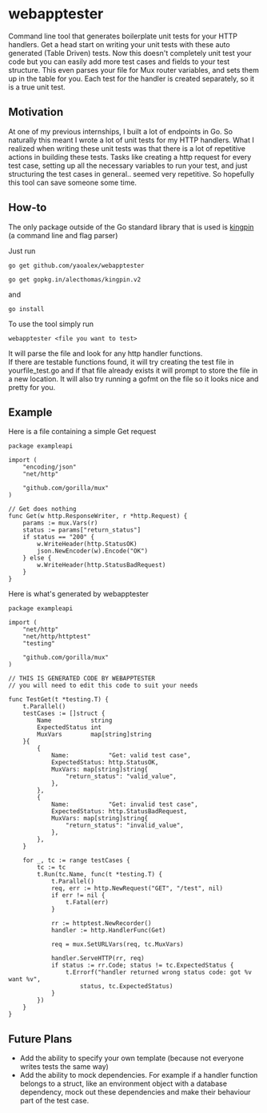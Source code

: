 # webapptester

Command line tool that generates boilerplate unit tests for your HTTP handlers. Get a head start on writing your unit tests with these auto generated (Table Driven) tests. Now this doesn't completely unit test your code but you can easily add more test cases and fields to your test structure. This even parses your file for Mux router variables, and sets them up in the table for you. Each test for the handler is created separately, so it is a true unit test.

## Motivation

At one of my previous internships, I built a lot of endpoints in Go. So naturally this meant I wrote a lot of unit tests for my HTTP handlers. What I realized when writing these unit tests was that there is a lot of repetitive actions in building these tests. Tasks like creating a http request for every test case, setting up all the necessary variables to run your test, and just structuring the test cases in general.. seemed very repetitive. So hopefully this tool can save someone some time.

## How-to

The only package outside of the Go standard library that is used is [kingpin](https://github.com/alecthomas/kingpin) (a command line and flag parser)

Just run

`go get github.com/yaoalex/webapptester`

`go get gopkg.in/alecthomas/kingpin.v2`

and

`go install`

To use the tool simply run

`webapptester <file you want to test>`

It will parse the file and look for any http handler functions.  
If there are testable functions found, it will try creating the test file in yourfile_test.go and if that file already exists it will prompt to store the file in a new location. It will also try running a gofmt on the file so it looks nice and pretty for you.

## Example

Here is a file containing a simple Get request

```
package exampleapi

import (
	"encoding/json"
	"net/http"

	"github.com/gorilla/mux"
)

// Get does nothing
func Get(w http.ResponseWriter, r *http.Request) {
	params := mux.Vars(r)
	status := params["return_status"]
	if status == "200" {
		w.WriteHeader(http.StatusOK)
		json.NewEncoder(w).Encode("OK")
	} else {
		w.WriteHeader(http.StatusBadRequest)
	}
}
```

Here is what's generated by webapptester

```
package exampleapi

import (
	"net/http"
	"net/http/httptest"
	"testing"

	"github.com/gorilla/mux"
)

// THIS IS GENERATED CODE BY WEBAPPTESTER
// you will need to edit this code to suit your needs

func TestGet(t *testing.T) {
	t.Parallel()
	testCases := []struct {
		Name           string
		ExpectedStatus int
		MuxVars        map[string]string
	}{
		{
			Name:           "Get: valid test case",
			ExpectedStatus: http.StatusOK,
			MuxVars: map[string]string{
				"return_status": "valid_value",
			},
		},
		{
			Name:           "Get: invalid test case",
			ExpectedStatus: http.StatusBadRequest,
			MuxVars: map[string]string{
				"return_status": "invalid_value",
			},
		},
	}

	for _, tc := range testCases {
		tc := tc
		t.Run(tc.Name, func(t *testing.T) {
			t.Parallel()
			req, err := http.NewRequest("GET", "/test", nil)
			if err != nil {
				t.Fatal(err)
			}

			rr := httptest.NewRecorder()
			handler := http.HandlerFunc(Get)

			req = mux.SetURLVars(req, tc.MuxVars)

			handler.ServeHTTP(rr, req)
			if status := rr.Code; status != tc.ExpectedStatus {
				t.Errorf("handler returned wrong status code: got %v want %v",
					status, tc.ExpectedStatus)
			}
		})
	}
}
```

## Future Plans

- Add the ability to specify your own template (because not everyone writes tests the same way)
- Add the ability to mock dependencies. For example if a handler function belongs to a struct, like an environment object with a database dependency, mock out these dependencies and make their behaviour part of the test case.
